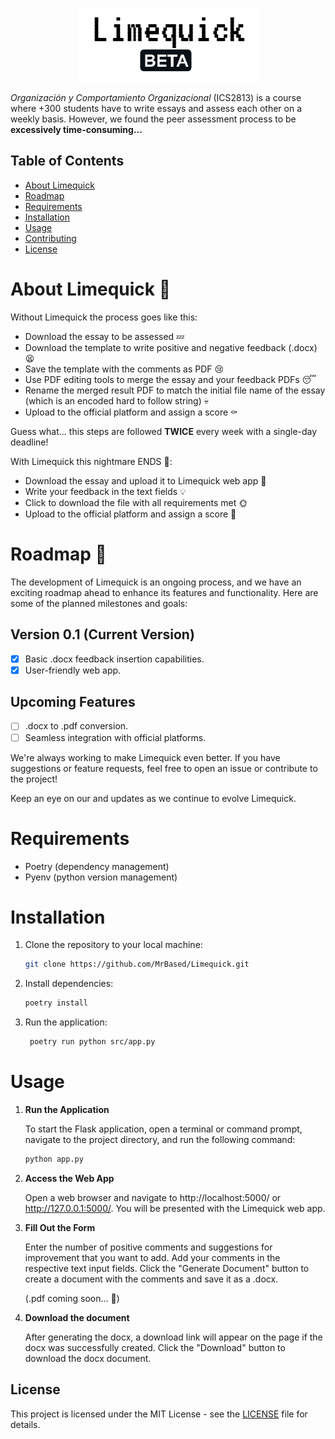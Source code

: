 <p align="center">
  <img src="src/static/logo.png" alt="Alt Text">
</p>


*Organización y Comportamiento Organizacional* (ICS2813) is a course where +300 students have to write essays and assess each other on a weekly basis. However, we found the peer assessment process to be **excessively time-consuming...**
## Table of Contents

- [About Limequick](#about-limequick)
- [Roadmap](#roadmap)
- [Requirements](#requirements)
- [Installation](#installation)
- [Usage](#usage)
- [Contributing](#contributing)
- [License](#license)

<a name="about-limequick"></a>
# About Limequick 🍋
Without Limequick the process goes like this:
- Download the essay to be assessed 💤
- Download the template to write positive and negative feedback (.docx) 😫
- Save the template with the comments as PDF 😢
- Use PDF editing tools to merge the essay and your feedback PDFs 😴
- Rename the merged result PDF to match the initial file name of the essay (which is an encoded hard to follow string) 💀
- Upload to the official platform and assign a score ⚰️

Guess what... this steps are followed **TWICE** every week with a single-day deadline!

With Limequick this nightmare ENDS 🥳:
- Download the essay and upload it to Limequick web app 🌈
- Write your feedback in the text fields 💡
- Click to download the file with all requirements met 🌞
- Upload to the official platform and assign a score 🏁

# Roadmap 🚩

The development of Limequick is an ongoing process, and we have an exciting roadmap ahead to enhance its features and functionality. Here are some of the planned milestones and goals:

## Version 0.1 (Current Version)

- [x] Basic .docx feedback insertion capabilities.
- [x] User-friendly web app.

## Upcoming Features

- [ ] .docx to .pdf conversion.
- [ ] Seamless integration with official platforms.

We're always working to make Limequick even better. If you have suggestions or feature requests, feel free to open an issue or contribute to the project!

Keep an eye on our and updates as we continue to evolve Limequick.


# Requirements

- Poetry (dependency management)
- Pyenv (python version management)

# Installation

1. Clone the repository to your local machine:

   ```bash
   git clone https://github.com/MrBased/Limequick.git
2. Install dependencies:

   ```bash
   poetry install
   ```
3. Run the application:

   ```bash
    poetry run python src/app.py
    ```

# Usage
1. **Run the Application**

   To start the Flask application, open a terminal or command prompt, navigate to the project directory, and run the following command:

   ```bash
   python app.py
   ```

2. **Access the Web App**

   Open a web browser and navigate to http://localhost:5000/ or http://127.0.0.1:5000/. You will be presented with the Limequick web app.

3. **Fill Out the Form**
  
   Enter the number of positive comments and suggestions for improvement that you want to add.
   Add your comments in the respective text input fields.
   Click the "Generate Document" button to create a document with the comments and save it as a .docx.

   (.pdf coming soon... 👀)

4. **Download the document**
  
   After generating the docx, a download link will appear on the page if the docx was successfully created. Click the "Download" button to download the docx document.

## License

This project is licensed under the MIT License - see the [LICENSE](LICENSE) file for details.
